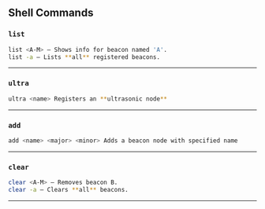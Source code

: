 
## Shell Commands

### `list`

```sh
list <A-M> – Shows info for beacon named 'A'.
list -a – Lists **all** registered beacons.
```

---

### `ultra`

```sh
ultra <name> Registers an **ultrasonic node** 
```
---

### `add`

```sh
add <name> <major> <minor> Adds a beacon node with specified name 
```

---

### `clear`

```sh
clear <A-M> – Removes beacon B.
clear -a – Clears **all** beacons.
```

---